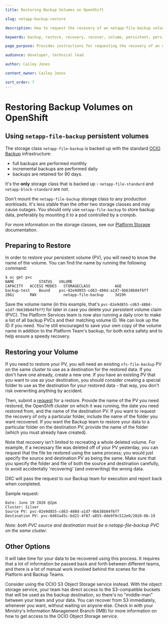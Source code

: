 ```yaml
---
title: Restoring Backup Volumes on OpenShift

slug: netapp-backup-restore

description: How to request the recovery of an netapp-file-backup volume

keywords: backup, restore, recovery, recover, volume, persistent, persistence

page_purpose: Provides instructions for requesting the recovery of an netapp-file-backup volume

audience: developer, technical lead

author: Cailey Jones

content_owner: Cailey Jones

sort_order: 7
---
```

# Restoring Backup Volumes on OpenShift

## Using `netapp-file-backup` persistent volumes

The storage class `netapp-file-backup` is backed up with the standard [OCIO Backup](https://ssbc-client.gov.bc.ca/services/AppHosting/base.htm#databackup) infrastructure:

- full backups are performed monthly
- incremental backups are performed daily
- backups are retained for 90 days.

It's the **only** storage class that is backed up - `netapp-file-standard` and `netapp-block-standard` are not.

Don't mount the `netapp-file-backup` storage class to any production workloads. It's less stable than the other two storage classes and may cause outages. You should only use `netapp-file-backup` to store backup data, preferably by mounting it to a pod controlled by a cronjob.

For more information on the storage classes, see our [Platform Storage](../platform-architecture-reference/platform-storage.md) documentation.

## Preparing to Restore

In order to restore your persistent volume (PV), you will need to know the name of the volume. You can find the name by running the following command:

```console
$ oc get pvc
NAME           STATUS   VOLUME                                     CAPACITY   ACCESS MODES   STORAGECLASS           AGE
backup-test    Bound    pvc-02e9d855-cd63-480d-a1d7-9b638b04f6ff   20Gi       RWX            netapp-file-backup     3d19h
```

Save the volume name (in this example, that's `pvc-02e9d855-cd63-480d-a1d7-9b638b04f6ff`) for later in case you delete your persistent volume claim (PVC). The Platform Services team is now also running a daily cron to make a list of all backup PVCs and their matching volume ID. We can look up the ID if you need. You're still encouraged to save your own copy of the volume name in addition to the Platform Team's backup, for both extra safety and to help ensure a speedy recovery.

## Restoring your Volume

If you need to restore your PV, you will need an existing `nfs-file-backup` PV on the same cluster to use as a destination for the restored data. If you don't have one already, create a new one. If you have an existing PV that you want to use as your destination, you should consider creating a special folder to use as the destination for your restored data - that way, you don't risk overwriting anything by accident.

Then, submit a [request](https://github.com/BCDevOps/devops-requests/issues/new/choose) for a restore. Provide the name of the PV you need restored, the OpenShift cluster on which it was running, the date you need restored from, and the name of the destination PV. If you want to request the recovery of only a particular folder, include the name of the folder you want recovered. If you want the Backup team to restore your data to a particular folder on the destination PV, provide the name of the folder (which you must already have created).

Note that recovery isn't limited to recreating a whole deleted volume. For example, if a necessary file was deleted off of your PV yesterday, you can request that the file be restored using the same process; you would just specify the source and destination PV as being the same. Make sure that you specify the folder and file of both the source and destination carefully, to avoid accidentally 'recovering' (and overwriting) the wrong data.

DXC will pass the request to our Backup team for execution and report back when completed.

Sample request:

```text
Date: June 19 2020 @2pm
Cluster: Silver
Source PV: pvc-02e9d855-cd63-480d-a1d7-9b638b04f6ff
Destination PV: pvc-6d81a45c-bd21-4f87-a855-dde9f0c512e0/2020-06-19
```

*Note: both PVC source and destination must be a netapp-file-backup PVC on the same cluster.*

## Other Options

It will take time for your data to be recovered using this process. It requires that a lot of information be passed back and forth between different teams, and there is a lot of manual work involved behind the scenes for the Platform and Backup Teams.

Consider using the OCIO S3 Object Storage service instead. With the object storage service, your team has direct access to the S3-compatible buckets that will be used as the backup destination, so there's no "middle-man" between your team and your data. You can recover from S3 immediately, whenever you want, without waiting on anyone else. Check in with your Ministry's Information Management Branch (IMB) for more information on how to get access to the OCIO Object Storage service.
